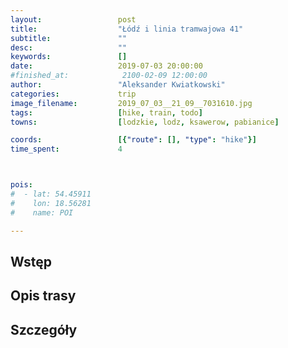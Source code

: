 ```yaml
---
layout:                 post
title:                  "Łódź i linia tramwajowa 41"
subtitle:               ""
desc:                   ""
keywords:               []
date:                   2019-07-03 20:00:00
#finished_at:            2100-02-09 12:00:00
author:                 "Aleksander Kwiatkowski"
categories:             trip
image_filename:         2019_07_03__21_09__7031610.jpg
tags:                   [hike, train, todo]
towns:                  [lodzkie, lodz, ksawerow, pabianice]

coords:                 [{"route": [], "type": "hike"}]
time_spent:             4



pois:
#  - lat: 54.45911
#    lon: 18.56281
#    name: POI

---
```



## Wstęp

## Opis trasy

## Szczegóły
